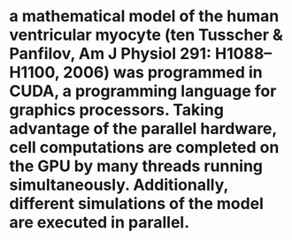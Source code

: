 # a mathematical model of the human ventricular myocyte (ten Tusscher & Panfilov, Am J Physiol 291: H1088–H1100, 2006) was programmed in CUDA, a programming language for graphics processors. Taking advantage of the parallel hardware, cell computations are completed on the GPU by many threads running simultaneously. Additionally, different simulations of the model are executed in parallel.

